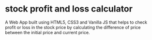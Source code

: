 # stock profit and loss calculator
 
A Web App built using HTML5, CSS3 and Vanilla JS that helps to check profit or loss in the stock price by calculating the difference of price between the initial price and current price.
